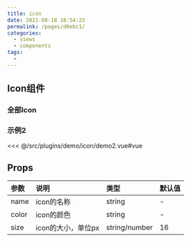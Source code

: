 ```yaml
---
title: icon
date: 2021-08-18 16:54:23
permalink: /pages/d0ebc1/
categories:
  - views
  - components
tags:
  - 
---
```

## Icon组件

### 全部Icon

<InitDemoBlock>
  <icon-demo/>
</InitDemoBlock>

<!-- <<< @/src/plugins/demo/icon/demo.vue -->

### 示例2

<InitDemoBlock>
  <icon-demo2/>
</InitDemoBlock>

<<< @/src/plugins/demo/icon/demo2.vue#vue



## Props

参数	| 说明	| 类型	| 默认值	
:--- | :---| :--- | :--- 
name | icon的名称 | string | -
color | icon的颜色 | string | -
size | icon的大小，单位px | string/number | 16
